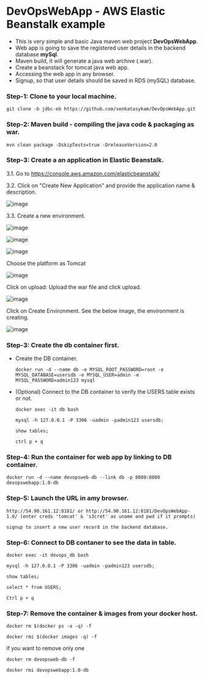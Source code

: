 # DevOpsWebApp - AWS Elastic Beanstalk example

* This is very simple and basic Java maven web project **DevOpsWebApp**.
* Web app is going to save the registered user details in the backend database **mySql**.
* Maven build, it will generate a java web archive (.war).
* Create a beanstack for tomcat java web app.
* Accessing the web app in any browser.
* Signup, so that user details should be saved in RDS (mySQL) database.


### Step-1: Clone to your local machine.

    git clone -b jdbc-eb https://github.com/venkatasykam/DevOpsWebApp.git

### Step-2: Maven build - compiling the java code & packaging as war.

    mvn clean package -DskipTests=true -DreleaseVersion=2.0

### Step-3: Create a an application in Elastic Beanstalk.

   3.1. Go to https://console.aws.amazon.com/elasticbeanstalk/
   
   3.2. Click on "Create New Application" and provide the application name & description.
   
   ![image](https://user-images.githubusercontent.com/24622526/49377988-93354480-f731-11e8-8a59-53119b41cf8e.png)

   3.3. Create a new environment.
   
   ![image](https://user-images.githubusercontent.com/24622526/49378339-574eaf00-f732-11e8-8e78-3c8127bfe200.png)

   ![image](https://user-images.githubusercontent.com/24622526/49378371-6b92ac00-f732-11e8-9184-d1e9161e916c.png)

   ![image](https://user-images.githubusercontent.com/24622526/49378426-941aa600-f732-11e8-9a13-c222a4287678.png)

   Choose the platform as Tomcat
   
   ![image](https://user-images.githubusercontent.com/24622526/49378470-adbbed80-f732-11e8-8315-5437b390c981.png)

   Click on upload: Upload the war file and click upload.
   
   ![image](https://user-images.githubusercontent.com/24622526/49378529-d643e780-f732-11e8-8f8c-fb9a2395c071.png)
   
   Click on Create Environment. See the below image, the environment is creating.
   
   ![image](https://user-images.githubusercontent.com/24622526/49378633-1a36ec80-f733-11e8-868c-ea952ff16747.png)


   

### Step-3: Create the db container first.


  * Create the DB container.

        docker run -d --name db -e MYSQL_ROOT_PASSWORD=root -e MYSQL_DATABASE=usersdb -e MYSQL_USER=admin -e MYSQL_PASSWORD=admin123 mysql
  
  * (Optional) Connect to the DB container to verify the USERS table exists or not.

        docker exec -it db bash

        mysql -h 127.0.0.1 -P 3306 -uadmin -padmin123 usersdb;

        show tables;

        ctrl p + q

### Step-4: Run the container for web app by linking to DB container.
    
    docker run -d --name devopsweb-db --link db -p 8080:8080 devopswebapp:1.0-db

### Step-5: Launch the URL in amy browser.
    
    http://54.90.161.12:8181/ or http://54.90.161.12:8181/DevOpsWebApp-1.0/ (enter creds 'tomcat' & 's3cret' as uname and pwd if it prompts)
    
    signup to insert a new user record in the backend database.
    
### Step-6: Connect to DB contaner to see the data in table.

    docker exec -it devops_db bash

    mysql -h 127.0.0.1 -P 3306 -uadmin -padmin123 usersdb;

    show tables;
    
    select * from USERS;
    
    Ctrl p + q
    
### Step-7: Remove the container & images from your docker host.

    docker rm $(docker ps -a -q) -f

    docker rmi $(docker images -q) -f
    
   if you want to remove only one
    
    docker rm devopsweb-db -f
    
    docker rmi devopswebapp:1.0-db
